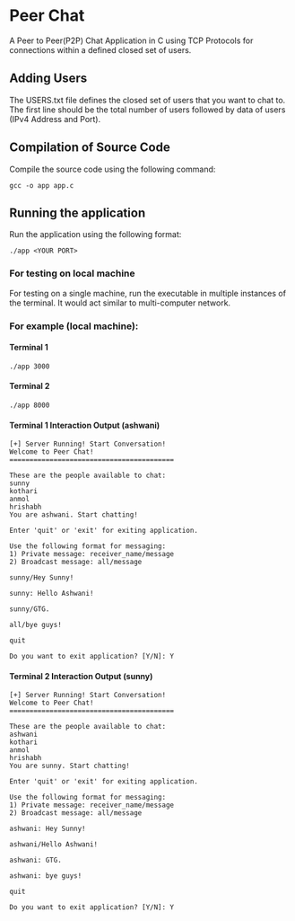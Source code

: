 # Peer Chat
A Peer to Peer(P2P) Chat Application in C using TCP Protocols for connections within a defined closed set of users.

## Adding Users
The USERS.txt file defines the closed set of users that you want to chat to. The first line should be the total number of users followed by data of users (IPv4 Address and Port).

## Compilation of Source Code
Compile the source code using the following command:
```
gcc -o app app.c
```
## Running the application
Run the application using the following format:
```
./app <YOUR PORT>
```
### For testing on local machine
For testing on a single machine, run the executable in multiple instances of the terminal. It would act similar to multi-computer network.

### For example (local machine):
#### Terminal 1
```
./app 3000
```
#### Terminal 2
```
./app 8000
```
#### Terminal 1 Interaction Output (ashwani)
```
[+] Server Running! Start Conversation!
Welcome to Peer Chat!
=========================================

These are the people available to chat:
sunny
kothari
anmol
hrishabh
You are ashwani. Start chatting!

Enter 'quit' or 'exit' for exiting application.

Use the following format for messaging:
1) Private message: receiver_name/message
2) Broadcast message: all/message

sunny/Hey Sunny!

sunny: Hello Ashwani!

sunny/GTG.

all/bye guys!

quit

Do you want to exit application? [Y/N]: Y
```
#### Terminal 2 Interaction Output (sunny)
```
[+] Server Running! Start Conversation!
Welcome to Peer Chat!
=========================================

These are the people available to chat:
ashwani
kothari
anmol
hrishabh
You are sunny. Start chatting!

Enter 'quit' or 'exit' for exiting application.

Use the following format for messaging:
1) Private message: receiver_name/message
2) Broadcast message: all/message

ashwani: Hey Sunny!

ashwani/Hello Ashwani!

ashwani: GTG.

ashwani: bye guys!

quit

Do you want to exit application? [Y/N]: Y
```
